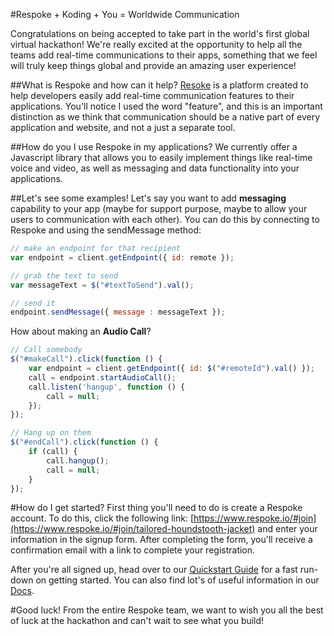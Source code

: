 #Respoke + Koding + You = Worldwide Communication

Congratulations on being accepted to take part in the world's first global virtual hackathon! We're really excited at the opportunity to help all the teams add real-time communications to their apps, something that we feel will truly keep things global and provide an amazing user experience!

##What is Respoke and how can it help?
[Resoke](http://respoke.io) is a platform created to help developers easily add real-time communication features to their applications. You'll notice I used the word "feature", and this is an important distinction as we think that communication should be a native part of every application and website, and not a just a separate tool. 

##How do you I use Respoke in my applications?
We currently offer a Javascript library that allows you to easily implement things like real-time voice and video, as well as messaging and data functionality into your applications.

##Let's see some examples!
Let's say you want to add **messaging** capability to your app (maybe for support purpose, maybe to allow your users to communication with each other). You can do this by connecting to Respoke and using the sendMessage method:

```javascript
// make an endpoint for that recipient
var endpoint = client.getEndpoint({ id: remote });

// grab the text to send
var messageText = $("#textToSend").val();

// send it
endpoint.sendMessage({ message : messageText });
```              

How about making an **Audio Call**?

```javascript
// Call somebody
$("#makeCall").click(function () {
    var endpoint = client.getEndpoint({ id: $("#remoteId").val() });
    call = endpoint.startAudioCall();
    call.listen('hangup', function () {
        call = null;
    });
});

// Hang up on them
$("#endCall").click(function () {
    if (call) {
        call.hangup();
        call = null;
    }
});
```

#How do I get started?
First thing you'll need to do is create a Respoke account. To do this, click the following link: [https://www.respoke.io/#join](https://www.respoke.io/#join/tailored-houndstooth-jacket) and enter your information in the signup form. After completing the form, you'll receive a confirmation email with a link to complete your registration.

After you're all signed up, head over to our [Quickstart Guide](https://docs.respoke.io/) for a fast run-down on getting started. You can also find lot's of useful information in our [Docs](https://docs.respoke.io/). 

#Good luck!
From the entire Respoke team, we want to wish you all the best of luck at the hackathon and can't wait to see what you build! 

